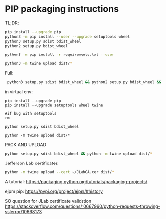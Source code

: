 # PIP packaging instructions
TL;DR;   

```bash
pip install --upgrade pip
python3 -m pip install --user --upgrade setuptools wheel
python3 setup.py sdist bdist_wheel
python2 setup.py bdist_wheel

python3 -m pip install -r requirements.txt --user

python3 -m twine upload dist/*

```

Full:
```bash
 python3 setup.py sdist bdist_wheel && python2 setup.py bdist_wheel && python3 -m twine upload dist/*
```

in virtual env:
``` 
pip install --upgrade pip
pip install --upgrade setuptools wheel twine

#if bug with setuptools
rm 

python setup.py sdist bdist_wheel

python -m twine upload dist/*
```

PACK AND UPLOAD

```bash
python setup.py sdist bdist_wheel && python -m twine upload dist/*
```

Jefferson Lab certificates
```bash
python -m twine upload --cert ~/JLabCA.cer dist/*

```


A tutorial:
https://packaging.python.org/tutorials/packaging-projects/

ejpm pip: https://pypi.org/project/ejpm/#history

SO question for JLab certificate validation
https://stackoverflow.com/questions/10667960/python-requests-throwing-sslerror/10668173




